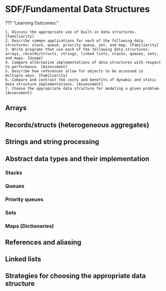 # SDF/Fundamental Data Structures

??? "Learning Outcomes:"

    1. Discuss the appropriate use of built-in data structures. [Familiarity]
    2. Describe common applications for each of the following data structures: stack, queue, priority queue, set, and map. [Familiarity]
    3. Write programs that use each of the following data structures: arrays, records/structs, strings, linked lists, stacks, queues, sets, and maps. [Usage]
    4. Compare alternative implementations of data structures with respect to performance. [Assessment]
    5. Describe how references allow for objects to be accessed in multiple ways. [Familiarity]
    6. Compare and contrast the costs and benefits of dynamic and static data structure implementations. [Assessment]
    7. Choose the appropriate data structure for modeling a given problem. [Assessment]

## Arrays

## Records/structs (heterogeneous aggregates)

## Strings and string processing

## Abstract data types and their implementation

### Stacks

### Queues

### Priority queues

### Sets

### Maps (Dictionaries)

## References and aliasing

## Linked lists

## Strategies for choosing the appropriate data structure


